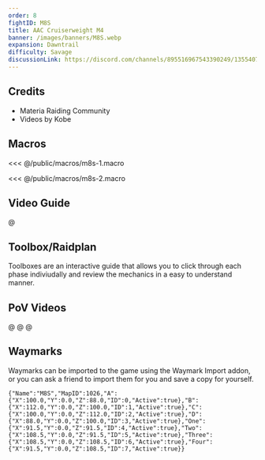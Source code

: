 ```yaml
---
order: 8
fightID: M8S
title: AAC Cruiserweight M4
banner: /images/banners/M8S.webp
expansion: Dawntrail
difficulty: Savage
discussionLink: https://discord.com/channels/895516967543390249/1355407851677421698
---
```


## Credits
- Materia Raiding Community
- Videos by Kobe

## Macros

<<< @/public/macros/m8s-1.macro

<<< @/public/macros/m8s-2.macro

## Video Guide

@[](https://youtu.be/jnjuHZSSWlc)

## Toolbox/Raidplan
Toolboxes are an interactive guide that allows you to click through each phase indiviudally and review the mechanics in a easy to understand manner.

<Action title='P1' color='red' href='https://raidplan.io/plan/cDlHvB-NLIHMrzx0' />
<Action title='P2' color='red' href='https://raidplan.io/plan/hlSXiV_NFEPfGo8h' />

## PoV Videos
@[](https://youtu.be/w7CxKq2IeyQ)
@[](https://youtu.be/olxudnLVF9Y)
@[](https://youtu.be/KdV73V6hl9E)

## Waymarks
Waymarks can be imported to the game using the Waymark Import addon, or you can ask a friend to import them for you and save a copy for yourself.

```
{"Name":"M8S","MapID":1026,"A":{"X":100.0,"Y":0.0,"Z":88.0,"ID":0,"Active":true},"B":{"X":112.0,"Y":0.0,"Z":100.0,"ID":1,"Active":true},"C":{"X":100.0,"Y":0.0,"Z":112.0,"ID":2,"Active":true},"D":{"X":88.0,"Y":0.0,"Z":100.0,"ID":3,"Active":true},"One":{"X":91.5,"Y":0.0,"Z":91.5,"ID":4,"Active":true},"Two":{"X":108.5,"Y":0.0,"Z":91.5,"ID":5,"Active":true},"Three":{"X":108.5,"Y":0.0,"Z":108.5,"ID":6,"Active":true},"Four":{"X":91.5,"Y":0.0,"Z":108.5,"ID":7,"Active":true}}
```
